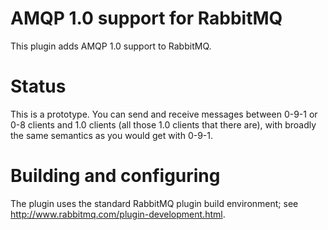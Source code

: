 # AMQP 1.0 support for RabbitMQ

This plugin adds AMQP 1.0 support to RabbitMQ.

# Status

This is a prototype.  You can send and receive messages between 0-9-1
or 0-8 clients and 1.0 clients (all those 1.0 clients that there
are), with broadly the same semantics as you would get with 0-9-1.

# Building and configuring

The plugin uses the standard RabbitMQ plugin build environment; see <http://www.rabbitmq.com/plugin-development.html>.
